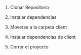 1. Clonar Repositorio
   
3. Instalar dependencias
4. Moverse a la carpeta client
5. Instalar dependencias de client
6. Correr el proyecto
